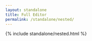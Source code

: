 ```yaml
---
layout: standalone
title: Full Editor
permalink: /standalone/nested/
---
```


{% include standalone/nested.html %}
